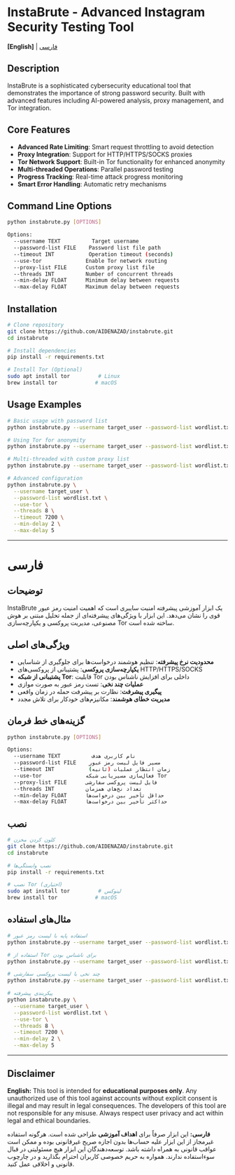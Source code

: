 # InstaBrute - Advanced Instagram Security Testing Tool

**[English]** | [فارسی](#فارسی)

## Description
InstaBrute is a sophisticated cybersecurity educational tool that demonstrates the importance of strong password security. Built with advanced features including AI-powered analysis, proxy management, and Tor integration.

## Core Features
- **Advanced Rate Limiting**: Smart request throttling to avoid detection
- **Proxy Integration**: Support for HTTP/HTTPS/SOCKS proxies
- **Tor Network Support**: Built-in Tor functionality for enhanced anonymity
- **Multi-threaded Operations**: Parallel password testing
- **Progress Tracking**: Real-time attack progress monitoring
- **Smart Error Handling**: Automatic retry mechanisms

## Command Line Options
```bash
python instabrute.py [OPTIONS]

Options:
  --username TEXT          Target username
  --password-list FILE    Password list file path
  --timeout INT           Operation timeout (seconds)
  --use-tor              Enable Tor network routing
  --proxy-list FILE      Custom proxy list file
  --threads INT          Number of concurrent threads
  --min-delay FLOAT      Minimum delay between requests
  --max-delay FLOAT      Maximum delay between requests
```

## Installation
```bash
# Clone repository
git clone https://github.com/AIDENAZAD/instabrute.git
cd instabrute

# Install dependencies
pip install -r requirements.txt

# Install Tor (Optional)
sudo apt install tor         # Linux
brew install tor            # macOS
```

## Usage Examples
```bash
# Basic usage with password list
python instabrute.py --username target_user --password-list wordlist.txt

# Using Tor for anonymity
python instabrute.py --username target_user --password-list wordlist.txt --use-tor

# Multi-threaded with custom proxy list
python instabrute.py --username target_user --password-list wordlist.txt --proxy-list proxies.txt --threads 4

# Advanced configuration
python instabrute.py \
  --username target_user \
  --password-list wordlist.txt \
  --use-tor \
  --threads 8 \
  --timeout 7200 \
  --min-delay 2 \
  --max-delay 5
```

---

# فارسی

## توضیحات
InstaBrute یک ابزار آموزشی پیشرفته امنیت سایبری است که اهمیت امنیت رمز عبور قوی را نشان می‌دهد. این ابزار با ویژگی‌های پیشرفته‌ای از جمله تحلیل مبتنی بر هوش مصنوعی، مدیریت پروکسی و یکپارچه‌سازی Tor ساخته شده است.

## ویژگی‌های اصلی
- **محدودیت نرخ پیشرفته**: تنظیم هوشمند درخواست‌ها برای جلوگیری از شناسایی
- **یکپارچه‌سازی پروکسی**: پشتیبانی از پروکسی‌های HTTP/HTTPS/SOCKS
- **پشتیبانی از شبکه Tor**: قابلیت Tor داخلی برای افزایش ناشناس بودن
- **عملیات چند نخی**: تست رمز عبور به صورت موازی
- **پیگیری پیشرفت**: نظارت بر پیشرفت حمله در زمان واقعی
- **مدیریت خطای هوشمند**: مکانیزم‌های خودکار برای تلاش مجدد

## گزینه‌های خط فرمان
```bash
python instabrute.py [OPTIONS]

Options:
  --username TEXT          نام کاربری هدف
  --password-list FILE    مسیر فایل لیست رمز عبور
  --timeout INT           زمان انتظار عملیات (ثانیه)
  --use-tor              فعال‌سازی مسیریابی شبکه Tor
  --proxy-list FILE      فایل لیست پروکسی سفارشی
  --threads INT          تعداد نخ‌های همزمان
  --min-delay FLOAT      حداقل تأخیر بین درخواست‌ها
  --max-delay FLOAT      حداکثر تأخیر بین درخواست‌ها
```

## نصب
```bash
# کلون کردن مخزن
git clone https://github.com/AIDENAZAD/instabrute.git
cd instabrute

# نصب وابستگی‌ها
pip install -r requirements.txt

# نصب Tor (اختیاری)
sudo apt install tor         # لینوکس
brew install tor            # macOS
```

## مثال‌های استفاده
```bash
# استفاده پایه با لیست رمز عبور
python instabrute.py --username target_user --password-list wordlist.txt

# استفاده از Tor برای ناشناس بودن
python instabrute.py --username target_user --password-list wordlist.txt --use-tor

# چند نخی با لیست پروکسی سفارشی
python instabrute.py --username target_user --password-list wordlist.txt --proxy-list proxies.txt --threads 4

# پیکربندی پیشرفته
python instabrute.py \
  --username target_user \
  --password-list wordlist.txt \
  --use-tor \
  --threads 8 \
  --timeout 7200 \
  --min-delay 2 \
  --max-delay 5
```

---

## Disclaimer
**English:**
This tool is intended for **educational purposes only**. Any unauthorized use of this tool against accounts without explicit consent is illegal and may result in legal consequences. The developers of this tool are not responsible for any misuse. Always respect user privacy and act within legal and ethical boundaries.

**فارسی:**
این ابزار صرفاً برای **اهداف آموزشی** طراحی شده است. هرگونه استفاده غیرمجاز از این ابزار علیه حساب‌ها بدون اجازه صریح غیرقانونی بوده و ممکن است عواقب قانونی به همراه داشته باشد. توسعه‌دهندگان این ابزار هیچ مسئولیتی در قبال سوءاستفاده ندارند. همواره به حریم خصوصی کاربران احترام بگذارید و در چارچوب قانونی و اخلاقی عمل کنید.


